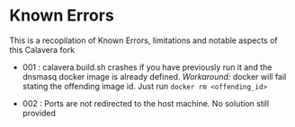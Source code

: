 Known Errors
============

This is a recopilation of Known Errors, limitations and notable aspects of this Calavera fork

- 001 : calavera.build.sh crashes if you have previously run it and the dnsmasq docker image is already defined. *Workaround:* docker will fail stating the offending image id. Just run ``docker rm <offending_id>``

- 002 : Ports are not redirected to the host machine. No solution still provided

